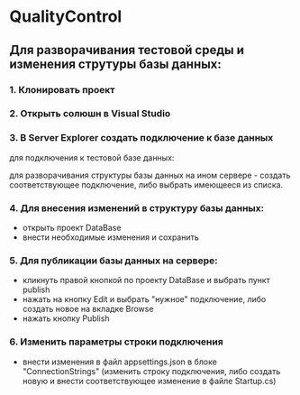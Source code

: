 # QualityControl

## Для разворачивания тестовой среды и изменения струтуры базы данных:

### 1. Клонировать проект

### 2. Открыть солюшн в Visual Studio

### 3. В Server Explorer создать подключение к базе данных
для подключения к тестовой базе данных:

для разворачивания структуры базы данных на ином сервере - создать соответствующее подключение, либо выбрать имеющееся из списка.

### 4. Для внесения изменений в структуру базы данных:
- открыть проект DataBase
- внести необходимые изменения и сохранить

### 5. Для публикации базы данных на сервере:
- кликнуть правой кнопкой по проекту DataBase и выбрать пункт publish
- нажать на кнопку Edit и выбрать "нужное" подключение, либо создать новое на вкладке Browse
- нажать кнопку Publish

### 6. Изменить параметры строки подключения
- внести изменения в файл appsettings.json в блоке "ConnectionStrings" (изменить строку подключения, либо создать новую и внести соответствующее изменение в файле Startup.cs)